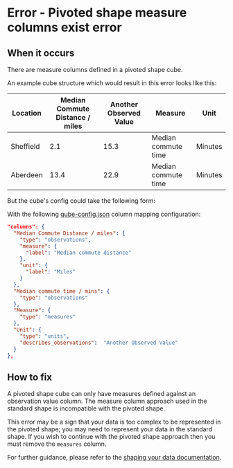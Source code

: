 # Error - Pivoted shape measure columns exist error

## When it occurs

There are measure columns defined in a pivoted shape cube.  

An example cube structure which would result in this error looks like this:

| Location  | Median Commute Distance / miles | Another Observed Value | Measure             | Unit    |
|-----------|---------------------------------|------------------------|---------------------|---------|
| Sheffield | 2.1                             | 15.3                   | Median commute time | Minutes |
| Aberdeen  | 13.4                            | 22.9                   | Median commute time | Minutes |

But the cube's config could take the following form:

With the following [qube-config.json](../../configuration/qube-config.md) column mapping configuration:

```json
"columns": {
  "Median Commute Distance / miles": {
    "type": "observations",
    "measure": {
      "label": "Median commute distance"
    },
    "unit": {
      "label": "Miles"
    }
  },
  "Median commute time / mins": {
    "type": "observations"
  },
  "Measure": {
    "type": "measures"
  },
  "Unit": {
    "type": "units",
    "describes_observations":  "Another Observed Value"
  }
},
```

## How to fix

A pivoted shape cube can only have measures defined against an observation value column. The measure column approach used in the standard shape is incompatible with the pivoted shape.

This error may be a sign that your data is too complex to be represented in the pivoted shape; you may need to represent your data in the standard shape. If you wish to continue with the pivoted shape approach then you must remove the `measures` column.

For further guidance, please refer to the [shaping your data documentation](../../shape-data/index.md).
